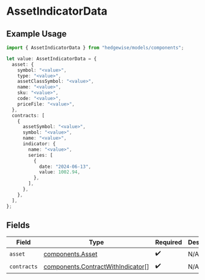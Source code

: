 # AssetIndicatorData

## Example Usage

```typescript
import { AssetIndicatorData } from "hedgewise/models/components";

let value: AssetIndicatorData = {
  asset: {
    symbol: "<value>",
    type: "<value>",
    assetClassSymbol: "<value>",
    name: "<value>",
    sku: "<value>",
    code: "<value>",
    priceFile: "<value>",
  },
  contracts: [
    {
      assetSymbol: "<value>",
      symbol: "<value>",
      name: "<value>",
      indicator: {
        name: "<value>",
        series: [
          {
            date: "2024-06-13",
            value: 1002.94,
          },
        ],
      },
    },
  ],
};
```

## Fields

| Field                                                                                  | Type                                                                                   | Required                                                                               | Description                                                                            |
| -------------------------------------------------------------------------------------- | -------------------------------------------------------------------------------------- | -------------------------------------------------------------------------------------- | -------------------------------------------------------------------------------------- |
| `asset`                                                                                | [components.Asset](../../models/components/asset.md)                                   | :heavy_check_mark:                                                                     | N/A                                                                                    |
| `contracts`                                                                            | [components.ContractWithIndicator](../../models/components/contractwithindicator.md)[] | :heavy_check_mark:                                                                     | N/A                                                                                    |